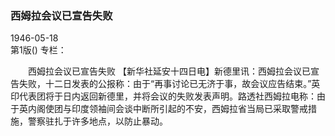 ### 西姆拉会议已宣告失败  

1946-05-18  
第1版()
专栏：

　　西姆拉会议已宣告失败
    【新华社延安十四日电】新德里讯：西姆拉会议已宣告失败，十二日发表的公报称：由于“再事讨论已无济于事，故会议应告结束。”英印代表团将于日内返回新德里，并将会议的失败发表声明。路透社西姆拉电称：由于英内阁使团与印度领袖间会谈中断所引起的不安，西姆拉省当局已采取警戒措施，警察驻扎于许多地点，以防止暴动。  
